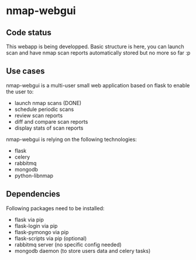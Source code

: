 # nmap-webgui

## Code status

This webapp is being developped. Basic structure is here, you can launch scan and have nmap scan reports automatically stored but no more so far :p

## Use cases
nmap-webgui is a multi-user small web application based on flask to enable the user to:

- launch nmap scans (DONE)
- schedule periodic scans
- review scan reports
- diff and compare scan reports
- display stats of scan reports

nmap-webgui is relying on the following technologies:

- flask
- celery
- rabbitmq
- mongodb
- python-libnmap

## Dependencies

Following packages need to be installed:

- flask via pip
- flask-login via pip
- flask-pymongo via pip
- flask-scripts via pip (optional)
- rabbitmq server (no specific config needed)
- mongodb daemon (to store users data and celery tasks)
